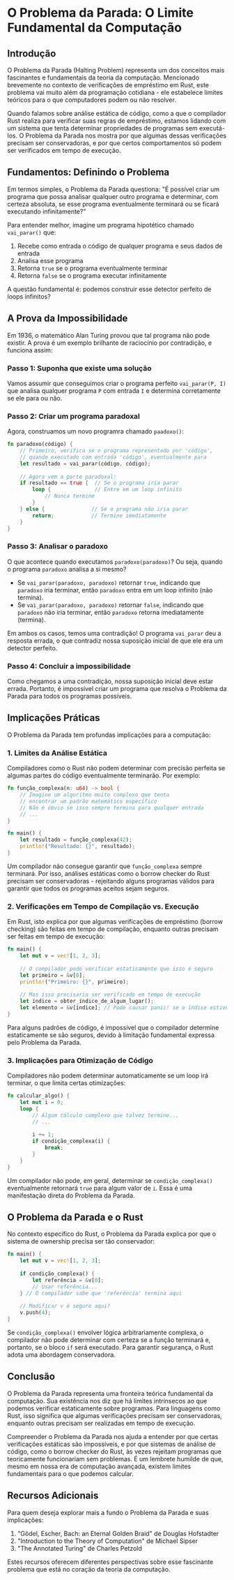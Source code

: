 # O Problema da Parada: O Limite Fundamental da Computação

## Introdução

O Problema da Parada (Halting Problem) representa um dos conceitos mais fascinantes e fundamentais da teoria da computação. Mencionado brevemente no contexto de verificações de empréstimo em Rust, este problema vai muito além da programação cotidiana - ele estabelece limites teóricos para o que computadores podem ou não resolver.

Quando falamos sobre análise estática de código, como a que o compilador Rust realiza para verificar suas regras de empréstimo, estamos lidando com um sistema que tenta determinar propriedades de programas sem executá-los. O Problema da Parada nos mostra por que algumas dessas verificações precisam ser conservadoras, e por que certos comportamentos só podem ser verificados em tempo de execução.

## Fundamentos: Definindo o Problema

Em termos simples, o Problema da Parada questiona: "É possível criar um programa que possa analisar qualquer outro programa e determinar, com certeza absoluta, se esse programa eventualmente terminará ou se ficará executando infinitamente?"

Para entender melhor, imagine um programa hipotético chamado `vai_parar()` que:

1. Recebe como entrada o código de qualquer programa e seus dados de entrada
2. Analisa esse programa 
3. Retorna `true` se o programa eventualmente terminar
4. Retorna `false` se o programa executar infinitamente

A questão fundamental é: podemos construir esse detector perfeito de loops infinitos?

## A Prova da Impossibilidade

Em 1936, o matemático Alan Turing provou que tal programa não pode existir. A prova é um exemplo brilhante de raciocínio por contradição, e funciona assim:

### Passo 1: Suponha que existe uma solução
Vamos assumir que conseguimos criar o programa perfeito `vai_parar(P, I)` que analisa qualquer programa `P` com entrada `I` e determina corretamente se ele para ou não.

### Passo 2: Criar um programa paradoxal
Agora, construamos um novo programra chamado `paadoxo()`:

```rust
fn paradoxo(código) {
    // Primeiro, verifica se o programa representado por 'código',
    // quando executado com entrada 'código', eventualmente para
    let resultado = vai_parar(código, código);
    
    // Agora vem a parte paradoxal:
    if resultado == true {  // Se o programa iria parar
        loop {              // Entre em um loop infinito
            // Nunca termine
        }
    } else {               // Se o programa não iria parar
        return;            // Termine imediatamente
    }
}
```

### Passo 3: Analisar o paradoxo
O que acontece quando executamos `paradoxo(paradoxo)`? Ou seja, quando o programa `paradoxo` analisa a si mesmo?

- Se `vai_parar(paradoxo, paradoxo)` retornar `true`, indicando que `paradoxo` iria terminar, então `paradoxo` entra em um loop infinito (não termina).
- Se `vai_parar(paradoxo, paradoxo)` retornar `false`, indicando que `paradoxo` não iria terminar, então `paradoxo` retorna imediatamente (termina).

Em ambos os casos, temos uma contradição! O programa `vai_parar` deu a resposta errada, o que contradiz nossa suposição inicial de que ele era um detector perfeito.

### Passo 4: Concluir a impossibilidade
Como chegamos a uma contradição, nossa suposição inicial deve estar errada. Portanto, é impossível criar um programa que resolva o Problema da Parada para todos os programas possíveis.

## Implicações Práticas

O Problema da Parada tem profundas implicações para a computação:

### 1. Limites da Análise Estática

Compiladores como o Rust não podem determinar com precisão perfeita se algumas partes do código eventualmente terminarão. Por exemplo:

```rust
fn função_complexa(n: u64) -> bool {
    // Imagine um algoritmo muito complexo que tenta
    // encontrar um padrão matemático específico
    // Não é óbvio se isso sempre termina para qualquer entrada
    // ...
}

fn main() {
    let resultado = função_complexa(42);
    println!("Resultado: {}", resultado);
}
```

Um compilador não consegue garantir que `função_complexa` sempre terminará. Por isso, análises estáticas como o borrow checker do Rust precisam ser conservadoras - rejeitando alguns programas válidos para garantir que todos os programas aceitos sejam seguros.

### 2. Verificações em Tempo de Compilação vs. Execução

Em Rust, isto explica por que algumas verificações de empréstimo (borrow checking) são feitas em tempo de compilação, enquanto outras precisam ser feitas em tempo de execução:

```rust
fn main() {
    let mut v = vec![1, 2, 3];
    
    // O compilador pode verificar estaticamente que isso é seguro
    let primeiro = &v[0];
    println!("Primeiro: {}", primeiro);
    
    // Mas isso precisaria ser verificado em tempo de execução
    let índice = obter_índice_de_algum_lugar();
    let elemento = &v[índice]; // Pode causar panic! se o índice estiver fora dos limites
}
```

Para alguns padrões de código, é impossível que o compilador determine estaticamente se são seguros, devido à limitação fundamental expressa pelo Problema da Parada.

### 3. Implicações para Otimização de Código

Compiladores não podem determinar automaticamente se um loop irá terminar, o que limita certas otimizações:

```rust
fn calcular_algo() {
    let mut i = 0;
    loop {
        // Algum cálculo complexo que talvez termine...
        // ...
        
        i += 1;
        if condição_complexa(i) {
            break;
        }
    }
}
```

Um compilador não pode, em geral, determinar se `condição_complexa()` eventualmente retornará `true` para algum valor de `i`. Essa é uma manifestação direta do Problema da Parada.

## O Problema da Parada e o Rust

No contexto específico do Rust, o Problema da Parada explica por que o sistema de ownership precisa ser tão conservador:

```rust
fn main() {
    let mut v = vec![1, 2, 3];
    
    if condição_complexa() {
        let referência = &v[0];
        // Usar referência...
    } // O compilador sabe que 'referência' termina aqui
    
    // Modificar v é seguro aqui?
    v.push(4);
}
```

Se `condição_complexa()` envolver lógica arbitrariamente complexa, o compilador não pode determinar com certeza se a função terminará e, portanto, se o bloco `if` será executado. Para garantir segurança, o Rust adota uma abordagem conservadora.

## Conclusão

O Problema da Parada representa uma fronteira teórica fundamental da computação. Sua existência nos diz que há limites intrínsecos ao que podemos verificar estaticamente sobre programas. Para linguagens como Rust, isso significa que algumas verificações precisam ser conservadoras, enquanto outras precisam ser realizadas em tempo de execução.

Compreender o Problema da Parada nos ajuda a entender por que certas verificações estáticas são impossíveis, e por que sistemas de análise de código, como o borrow checker do Rust, às vezes rejeitam programas que teoricamente funcionariam sem problemas. É um lembrete humilde de que, mesmo em nossa era de computação avançada, existem limites fundamentais para o que podemos calcular.

## Recursos Adicionais

Para quem deseja explorar mais a fundo o Problema da Parada e suas implicações:

1. "Gödel, Escher, Bach: an Eternal Golden Braid" de Douglas Hofstadter
2. "Introduction to the Theory of Computation" de Michael Sipser
3. "The Annotated Turing" de Charles Petzold

Estes recursos oferecem diferentes perspectivas sobre esse fascinante problema que está no coração da teoria da computação.